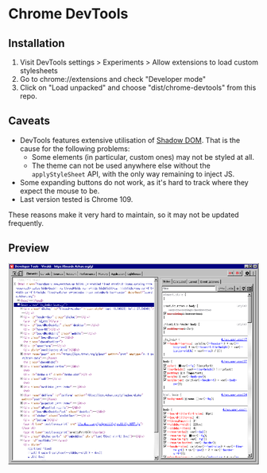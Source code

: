 # Chrome DevTools

## Installation

1. Visit DevTools settings > Experiments > Allow extensions to load custom stylesheets
2. Go to chrome://extensions and check "Developer mode"
3. Click on "Load unpacked" and choose "dist/chrome-devtools" from this repo.

## Caveats

- DevTools features extensive utilisation of [Shadow DOM](https://developer.mozilla.org/en-US/docs/Web/API/Web_components/Using_shadow_DOM). That is the cause for the following problems:
  - Some elements (in particular, custom ones) may not be styled at all.
  - The theme can not be used anywhere else without the `applyStyleSheet` API, with the only way remaining to inject JS.
- Some expanding buttons do not work, as it's hard to track where they expect the mouse to be.
- Last version tested is Chrome 109.

These reasons make it very hard to maintain, so it may not be updated frequently.

## Preview

![Main Window](../img/chrome-devtools/main.png)
